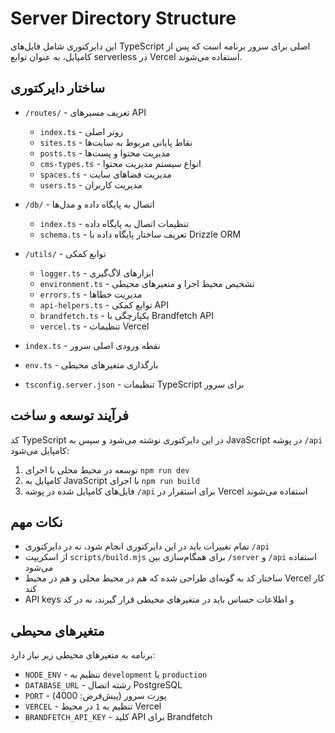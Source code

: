 # Server Directory Structure

این دایرکتوری شامل فایل‌های TypeScript اصلی برای سرور برنامه است که پس از کامپایل، به عنوان توابع serverless در Vercel استفاده می‌شوند.

## ساختار دایرکتوری

- `/routes/` - تعریف مسیرهای API
  - `index.ts` - روتر اصلی
  - `sites.ts` - نقاط پایانی مربوط به سایت‌ها
  - `posts.ts` - مدیریت محتوا و پست‌ها
  - `cms-types.ts` - انواع سیستم مدیریت محتوا
  - `spaces.ts` - مدیریت فضاهای سایت
  - `users.ts` - مدیریت کاربران
  
- `/db/` - اتصال به پایگاه داده و مدل‌ها
  - `index.ts` - تنظیمات اتصال به پایگاه داده
  - `schema.ts` - تعریف ساختار پایگاه داده با Drizzle ORM
  
- `/utils/` - توابع کمکی
  - `logger.ts` - ابزارهای لاگ‌گیری
  - `environment.ts` - تشخیص محیط اجرا و متغیرهای محیطی
  - `errors.ts` - مدیریت خطاها
  - `api-helpers.ts` - توابع کمکی API
  - `brandfetch.ts` - یکپارچگی با Brandfetch API
  - `vercel.ts` - تنظیمات Vercel

- `index.ts` - نقطه ورودی اصلی سرور
- `env.ts` - بارگذاری متغیرهای محیطی
- `tsconfig.server.json` - تنظیمات TypeScript برای سرور

## فرآیند توسعه و ساخت

کد TypeScript در این دایرکتوری نوشته می‌شود و سپس به JavaScript در پوشه `/api` کامپایل می‌شود:

1. توسعه در محیط محلی با اجرای `npm run dev`
2. کامپایل به JavaScript با اجرای `npm run build`
3. فایل‌های کامپایل شده در پوشه `/api` برای استقرار در Vercel استفاده می‌شوند

## نکات مهم

- تمام تغییرات باید در این دایرکتوری انجام شود، نه در دایرکتوری `/api`
- از اسکریپت `scripts/build.mjs` برای همگام‌سازی بین `/server` و `/api` استفاده می‌شود
- ساختار کد به گونه‌ای طراحی شده که هم در محیط محلی و هم در محیط Vercel کار کند
- API keys و اطلاعات حساس باید در متغیرهای محیطی قرار گیرند، نه در کد

## متغیرهای محیطی

برنامه به متغیرهای محیطی زیر نیاز دارد:

- `NODE_ENV` - تنظیم به `development` یا `production`
- `DATABASE_URL` - رشته اتصال PostgreSQL
- `PORT` - پورت سرور (پیش‌فرض: 4000)
- `VERCEL` - تنظیم به `1` در محیط Vercel
- `BRANDFETCH_API_KEY` - کلید API برای Brandfetch